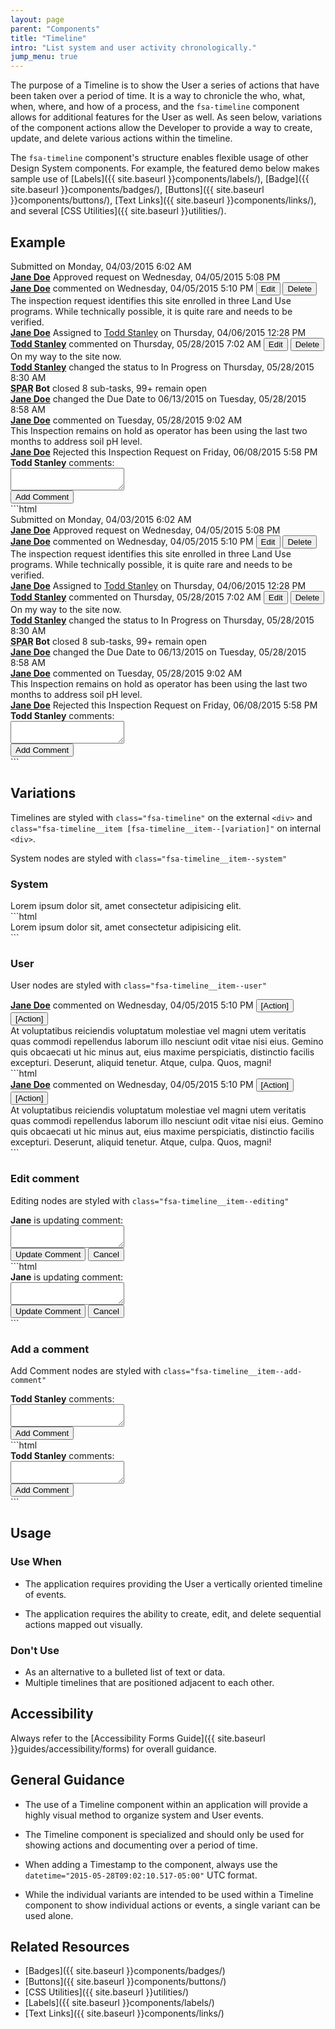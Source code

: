 ```yaml
---
layout: page
parent: "Components"
title: "Timeline"
intro: "List system and user activity chronologically."
jump_menu: true
---
```


The purpose of a Timeline is to show the User a series of actions that have been taken over a period of time. It is a way to chronicle the who, what, when, where, and how of a process, and the `fsa-timeline` component allows for additional features for the User as well. As seen below, variations of the component actions allow the Developer to provide a way to create, update, and delete various actions within the timeline.

The `fsa-timeline` component's structure enables flexible usage of other Design System components. For example, the featured demo below makes sample use of [Labels]({{ site.baseurl }}components/labels/), [Badge]({{ site.baseurl }}components/badges/), [Buttons]({{ site.baseurl }}components/buttons/), [Text Links]({{ site.baseurl }}components/links/), and several [CSS Utilities]({{ site.baseurl }}utilities/).

## Example

<div class="ds-preview">
  <div class="fsa-timeline">
    <div class="fsa-timeline__item fsa-timeline__item--system">
      <div class="fsa-timeline__hd">
        <span class="fsa-label">Submitted</span> on
        <time datetime="2015-05-28T09:02:10.517-05:00">Monday, 04/03/2015 6:02 AM</time>
      </div>
    </div>
    <div class="fsa-timeline__item fsa-timeline__item--system">
      <div class="fsa-timeline__hd">
        <strong><a href="link.html">Jane Doe</a></strong> <span class="fsa-label">Approved</span> request on
        <time datetime="2015-05-28T09:02:10.517-05:00">Wednesday, 04/05/2015 5:08 PM</time>
      </div>
    </div>
    <div class="fsa-timeline__item fsa-timeline__item--user">
      <div class="fsa-timeline__hd">
        <strong><a href="link.html">Jane Doe</a></strong> commented on
        <time datetime="2015-05-28T09:02:10.517-05:00">Wednesday, 04/05/2015 5:10 PM</time>
        <span class="fsa-timeline__action"> <button class="fsa-btn fsa-btn--small fsa-btn--flat" type="button" onclick="alert('See **.fsa-timeline__item--editing** example.')">Edit</button> <button class="fsa-btn fsa-btn--small fsa-btn--flat" type="button" onclick="alert('Likely use a **Prompt** Notification variation.')">Delete</button> </span>
      </div>
      <div class="fsa-timeline__bd">
        The inspection request identifies this site enrolled in three Land Use programs. While technically possible, it is quite rare and needs to be verified.
      </div>
    </div>
    <div class="fsa-timeline__item fsa-timeline__item--system">
      <div class="fsa-timeline__hd">
        <strong><a href="link.html">Jane Doe</a></strong>
        <span class="fsa-label fsa-label--general">Assigned</span> to <a href="link.html">Todd Stanley</a> on
        <time datetime="2015-05-28T09:02:10.517-05:00">Thursday, 04/06/2015 12:28 PM</time>
      </div>
    </div>
    <div class="fsa-timeline__item fsa-timeline__item--user">
      <div class="fsa-timeline__hd">
        <strong><a href="link.html">Todd Stanley</a></strong> commented on
        <time datetime="2015-05-28T09:02:10.517-05:00">Thursday, 05/28/2015 7:02 AM</time>
        <span class="fsa-timeline__action"> <button class="fsa-btn fsa-btn--small fsa-btn--flat" type="button" onclick="alert('See **.fsa-timeline__item--editing** example.')">Edit</button> <button class="fsa-btn fsa-btn--small fsa-btn--flat" type="button" onclick="alert('Likely use a **Prompt** Notification variation.')">Delete</button> </span>
      </div>
      <div class="fsa-timeline__bd">
        On my way to the site now.
      </div>
    </div>
    <div class="fsa-timeline__item fsa-timeline__item--system">
      <div class="fsa-timeline__hd">
        <strong><a href="link.html">Todd Stanley</a></strong> changed the status to
        <span class="fsa-label fsa-label--warning">In Progress</span> on
        <time datetime="2015-05-28T09:02:10.517-05:00">Thursday, 05/28/2015 8:30 AM</time>
      </div>
    </div>
    <div class="fsa-timeline__item fsa-timeline__item--system">
      <div class="fsa-timeline__hd">
        <strong><abbr title="SPA Reference App">SPAR</abbr> Bot</strong> closed <span class="fsa-badge fsa-badge--neutral">8</span> sub-tasks, <span class="fsa-badge fsa-badge--neutral">99+</span> remain open
      </div>
    </div>
    <div class="fsa-timeline__item fsa-timeline__item--system">
      <div class="fsa-timeline__hd">
        <strong><a href="link.html">Jane Doe</a></strong> changed the Due Date to
        <time datetime="2015-05-28T09:02:10.517-05:00">06/13/2015</time> on
        <time datetime="2015-05-28T09:02:10.517-05:00">Tuesday, 05/28/2015 8:58 AM</time>
      </div>
    </div>
    <div class="fsa-timeline__item fsa-timeline__item--user">
      <div class="fsa-timeline__hd">
        <strong><a href="link.html">Jane Doe</a></strong> commented on
        <time datetime="2015-05-28T09:02:10.517-05:00">Tuesday, 05/28/2015 9:02 AM</time>
      </div>
      <div class="fsa-timeline__bd">
        This Inspection remains on hold as operator has been using the last two months to address soil pH level.
      </div>
    </div>
    <div class="fsa-timeline__item fsa-timeline__item--system">
      <div class="fsa-timeline__hd">
        <strong><a href="link.html">Jane Doe</a></strong> <span class="fsa-label fsa-label--alert">Rejected</span> this Inspection Request on
        <time datetime="2015-05-28T09:02:10.517-05:00">Friday, 06/08/2015 5:58 PM</time>
      </div>
    </div>
    <div class="fsa-timeline__item fsa-timeline__item--add-comment">
      <div class="fsa-timeline__hd">
        <label class="fsa-field__label" for="inspectionCommentField--104"><strong>Todd Stanley</strong> comments:</label>
      </div>
      <div class="fsa-timeline__bd">
        <div class="fsa-m-b--s">
          <textarea class="fsa-textarea fsa-textarea--block" id="inspectionCommentField--104" name="inspectionCommentField"></textarea>
        </div>
        <button class="fsa-btn fsa-btn--primary" type="submit">Add Comment</button>
      </div>
    </div>
  </div>
</div>
```html
<div class="fsa-timeline">
  <div class="fsa-timeline__item fsa-timeline__item--system">
    <div class="fsa-timeline__hd">
      <span class="fsa-label">Submitted</span> on
      <time datetime="2015-05-28T09:02:10.517-05:00">Monday, 04/03/2015 6:02 AM</time>
    </div>
  </div>
  <div class="fsa-timeline__item fsa-timeline__item--system">
    <div class="fsa-timeline__hd">
      <strong><a href="link.html">Jane Doe</a></strong> <span class="fsa-label">Approved</span> request on
      <time datetime="2015-05-28T09:02:10.517-05:00">Wednesday, 04/05/2015 5:08 PM</time>
    </div>
  </div>
  <div class="fsa-timeline__item fsa-timeline__item--user">
    <div class="fsa-timeline__hd">
      <strong><a href="link.html">Jane Doe</a></strong> commented on
      <time datetime="2015-05-28T09:02:10.517-05:00">Wednesday, 04/05/2015 5:10 PM</time>
      <span class="fsa-timeline__action"> <button class="fsa-btn fsa-btn--small fsa-btn--flat" type="button" onclick="alert('See **.fsa-timeline__item--editing** example.')">Edit</button> <button class="fsa-btn fsa-btn--small fsa-btn--flat" type="button" onclick="alert('Likely use a **Prompt** Notification variation.')">Delete</button> </span>
    </div>
    <div class="fsa-timeline__bd">
      The inspection request identifies this site enrolled in three Land Use programs. While technically possible, it is quite rare and needs to be verified.
    </div>
  </div>
  <div class="fsa-timeline__item fsa-timeline__item--system">
    <div class="fsa-timeline__hd">
      <strong><a href="link.html">Jane Doe</a></strong>
      <span class="fsa-label fsa-label--general">Assigned</span> to <a href="link.html">Todd Stanley</a> on
      <time datetime="2015-05-28T09:02:10.517-05:00">Thursday, 04/06/2015 12:28 PM</time>
    </div>
  </div>
  <div class="fsa-timeline__item fsa-timeline__item--user">
    <div class="fsa-timeline__hd">
      <strong><a href="link.html">Todd Stanley</a></strong> commented on
      <time datetime="2015-05-28T09:02:10.517-05:00">Thursday, 05/28/2015 7:02 AM</time>
      <span class="fsa-timeline__action"> <button class="fsa-btn fsa-btn--small fsa-btn--flat" type="button" onclick="alert('See **.fsa-timeline__item--editing** example.')">Edit</button> <button class="fsa-btn fsa-btn--small fsa-btn--flat" type="button" onclick="alert('Likely use a **Prompt** Notification variation.')">Delete</button> </span>
    </div>
    <div class="fsa-timeline__bd">
      On my way to the site now.
    </div>
  </div>
  <div class="fsa-timeline__item fsa-timeline__item--system">
    <div class="fsa-timeline__hd">
      <strong><a href="link.html">Todd Stanley</a></strong> changed the status to
      <span class="fsa-label fsa-label--warning">In Progress</span> on
      <time datetime="2015-05-28T09:02:10.517-05:00">Thursday, 05/28/2015 8:30 AM</time>
    </div>
  </div>
  <div class="fsa-timeline__item fsa-timeline__item--system">
    <div class="fsa-timeline__hd">
      <strong><abbr title="SPA Reference App">SPAR</abbr> Bot</strong> closed <span class="fsa-badge fsa-badge--neutral">8</span> sub-tasks, <span class="fsa-badge fsa-badge--neutral">99+</span> remain open
    </div>
  </div>
  <div class="fsa-timeline__item fsa-timeline__item--system">
    <div class="fsa-timeline__hd">
      <strong><a href="link.html">Jane Doe</a></strong> changed the Due Date to
      <time datetime="2015-05-28T09:02:10.517-05:00">06/13/2015</time> on
      <time datetime="2015-05-28T09:02:10.517-05:00">Tuesday, 05/28/2015 8:58 AM</time>
    </div>
  </div>
  <div class="fsa-timeline__item fsa-timeline__item--user">
    <div class="fsa-timeline__hd">
      <strong><a href="link.html">Jane Doe</a></strong> commented on
      <time datetime="2015-05-28T09:02:10.517-05:00">Tuesday, 05/28/2015 9:02 AM</time>
    </div>
    <div class="fsa-timeline__bd">
      This Inspection remains on hold as operator has been using the last two months to address soil pH level.
    </div>
  </div>
  <div class="fsa-timeline__item fsa-timeline__item--system">
    <div class="fsa-timeline__hd">
      <strong><a href="link.html">Jane Doe</a></strong> <span class="fsa-label fsa-label--alert">Rejected</span> this Inspection Request on
      <time datetime="2015-05-28T09:02:10.517-05:00">Friday, 06/08/2015 5:58 PM</time>
    </div>
  </div>
  <div class="fsa-timeline__item fsa-timeline__item--add-comment">
    <div class="fsa-timeline__hd">
      <label class="fsa-field__label" for="inspectionCommentField--104"><strong>Todd Stanley</strong> comments:</label>
    </div>
    <div class="fsa-timeline__bd">
      <div class="fsa-m-b--s">
        <textarea class="fsa-textarea fsa-textarea--block" id="inspectionCommentField--104" name="inspectionCommentField"></textarea>
      </div>
      <button class="fsa-btn fsa-btn--primary" type="submit">Add Comment</button>
    </div>
  </div>
</div>
```

## Variations

Timelines are styled with `class="fsa-timeline"` on the external `<div>` and `class="fsa-timeline__item [fsa-timeline__item--[variation]"` on internal `<div>`.

System nodes are styled with `class="fsa-timeline__item--system"`

### System
<div class="ds-preview">
  <div class="fsa-timeline__item fsa-timeline__item--system">
    <div class="fsa-timeline__hd">
      Lorem ipsum dolor sit, amet consectetur adipisicing elit.
    </div>
  </div>
</div>
```html
<div class="fsa-timeline__item fsa-timeline__item--system">
  <div class="fsa-timeline__hd">
    Lorem ipsum dolor sit, amet consectetur adipisicing elit.
  </div>
</div>
```

### User

User nodes are styled with `class="fsa-timeline__item--user"`

<div class="ds-preview">
  <div class="fsa-timeline__item fsa-timeline__item--user">
    <div class="fsa-timeline__hd">
      <strong><a href="link.html">Jane Doe</a></strong> commented on
      <time datetime="2015-05-28T09:02:10.517-05:00">Wednesday, 04/05/2015 5:10 PM</time>
      <span class="fsa-timeline__action"> <button class="fsa-btn fsa-btn--small fsa-btn--flat" type="button">[Action]</button> <button class="fsa-btn fsa-btn--small fsa-btn--flat" type="button">[Action]</button> </span>
    </div>
    <div class="fsa-timeline__bd">
      At voluptatibus reiciendis voluptatum molestiae vel magni utem veritatis quas commodi repellendus laborum illo nesciunt odit vitae nisi eius. Gemino quis obcaecati ut hic minus aut, eius maxime perspiciatis, distinctio facilis excepturi. Deserunt, aliquid tenetur. Atque, culpa. Quos, magni!
    </div>
  </div>
</div>
```html
<div class="fsa-timeline__item fsa-timeline__item--user">
  <div class="fsa-timeline__hd">
    <strong><a href="link.html">Jane Doe</a></strong> commented on
    <time datetime="2015-05-28T09:02:10.517-05:00">Wednesday, 04/05/2015 5:10 PM</time>
    <span class="fsa-timeline__action"> <button class="fsa-btn fsa-btn--small fsa-btn--flat" type="button">[Action]</button> <button class="fsa-btn fsa-btn--small fsa-btn--flat" type="button">[Action]</button> </span>
  </div>
  <div class="fsa-timeline__bd">
    At voluptatibus reiciendis voluptatum molestiae vel magni utem veritatis quas commodi repellendus laborum illo nesciunt odit vitae nisi eius. Gemino quis obcaecati ut hic minus aut, eius maxime perspiciatis, distinctio facilis excepturi. Deserunt, aliquid tenetur. Atque, culpa. Quos, magni!
  </div>
</div>
```

### Edit comment

Editing nodes are styled with `class="fsa-timeline__item--editing"`

<div class="ds-preview">
  <div class="fsa-timeline__item fsa-timeline__item--user fsa-timeline__item--editing">
    <div class="fsa-timeline__hd">
      <label class="fsa-field__label" for="inspectionCommentEditSample--56w6w440"><strong>Jane</strong> is updating comment:</label>
    </div>
    <div class="fsa-timeline__bd">
      <div class="fsa-m-b--s">
        <textarea class="fsa-textarea fsa-textarea--block" id="inspectionCommentEditSample--56w6w440" name="inspectionCommentEditSample--56w6w440"></textarea>
      </div>
      <button class="fsa-btn fsa-btn--primary fsa-btn--small" type="submit" onclick="alert('1. Repaint this fsa-timeline__item to original state with updated content.\n\n2. Growl Notification noting success.')">Update Comment</button>
      <button class="fsa-btn fsa-btn--small fsa-btn--flat" type="button" onclick="alert('Revert to last saved comment. No prompt necessary.')">Cancel</button>
    </div>
  </div>
</div>
```html
<div class="fsa-timeline__item fsa-timeline__item--user fsa-timeline__item--editing">
  <div class="fsa-timeline__hd">
    <label class="fsa-field__label" for="inspectionCommentEditSample--56w6w440"><strong>Jane</strong> is updating comment:</label>
  </div>
  <div class="fsa-timeline__bd">
    <div class="fsa-m-b--s">
      <textarea class="fsa-textarea fsa-textarea--block" id="inspectionCommentEditSample--56w6w440" name="inspectionCommentEditSample--56w6w440"></textarea>
    </div>
    <button class="fsa-btn fsa-btn--primary fsa-btn--small" type="submit" onclick="alert('1. Repaint this fsa-timeline__item to original state with updated content.\n\n2. Growl Notification noting success.')">Update Comment</button>
    <button class="fsa-btn fsa-btn--small fsa-btn--flat" type="button" onclick="alert('Revert to last saved comment. No prompt necessary.')">Cancel</button>
  </div>
</div>
```

### Add a comment

Add Comment nodes are styled with `class="fsa-timeline__item--add-comment"`

<div class="ds-preview">
  <div class="fsa-timeline__item fsa-timeline__item--add-comment">
    <div class="fsa-timeline__hd">
      <label class="fsa-field__label" for="inspectionCommentField--669"><strong>Todd Stanley</strong> comments:</label>
    </div>
    <div class="fsa-timeline__bd">
      <div class="fsa-m-b--s">
        <textarea class="fsa-textarea fsa-textarea--block" id="inspectionCommentField--669" name="inspectionCommentField"></textarea>
      </div>
      <button class="fsa-btn fsa-btn--primary" type="submit">Add Comment</button>
    </div>
  </div>
</div>
```html
<div class="fsa-timeline__item fsa-timeline__item--add-comment">
  <div class="fsa-timeline__hd">
    <label class="fsa-field__label" for="inspectionCommentField--669"><strong>Todd Stanley</strong> comments:</label>
  </div>
  <div class="fsa-timeline__bd">
    <div class="fsa-m-b--s">
      <textarea class="fsa-textarea fsa-textarea--block" id="inspectionCommentField--669" name="inspectionCommentField"></textarea>
    </div>
    <button class="fsa-btn fsa-btn--primary" type="submit">Add Comment</button>
  </div>
</div>
```

## Usage

### Use When

* The application requires providing the User a vertically oriented timeline of events.

* The application requires the ability to create, edit, and delete sequential actions mapped out visually.

### Don't Use

* As an alternative to a bulleted list of text or data.
* Multiple timelines that are positioned adjacent to each other.

## Accessibility

Always refer to the [Accessibility Forms Guide]({{ site.baseurl }}guides/accessibility/forms) for overall guidance.


## General Guidance

* The use of a Timeline component within an application will provide a highly visual method to organize system and User events.

* The Timeline component is specialized and should only be used for showing actions and documenting over a period of time.

* When adding a Timestamp to the component, always use the `datetime="2015-05-28T09:02:10.517-05:00"` UTC format.

* While the individual variants are intended to be used within a Timeline component to show individual actions or events, a single variant can be used alone.


## Related Resources

* [Badges]({{ site.baseurl }}components/badges/)
* [Buttons]({{ site.baseurl }}components/buttons/)
* [CSS Utilities]({{ site.baseurl }}utilities/)
* [Labels]({{ site.baseurl }}components/labels/)
* [Text Links]({{ site.baseurl }}components/links/)
